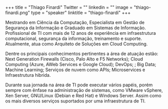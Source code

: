 +++ 
title = "Thiago Finardi" 
Twitter = "" 
linkedin = "" 
image = "thiago-finardi.png" 
type = "speaker" 
linktitle = "thiago-finardi" 
+++ 

Mestrando em Ciência da Computação, Especialista em Gestão de Segurança da Informação e Graduado em Sistemas de Informação. Profissional de TI com mais de 12 anos de experiência em infraestrutura computacional, segurança da informação, treinamento e suporte. Atualmente, atua como Arquiteto de Soluções em Cloud Computing.

Dentre os principais conhecimentos pertinentes a área de atuação estão: Next Generation Firewalls (Cisco, Palo Alto e F5 Networks); Cloud Computing (Azure, AWeb Services e Google Cloud); DevOps; ; Big Data; Machine Learning; Serviços de nuvem como APIs; Microservices e Infraestrutura hibrida.

Durante sua jornada na área de TI pode executar vários papéis, porém sempre com ênfase na administração de sistemas, como VMware vSphere, Xen Server, GNU/Linux (Debian e Red Hat) e Windows Server. Assim como os mais diversos serviços suportados por uma infraestrutura de TI.
